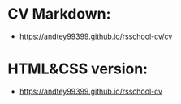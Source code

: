 # CV Markdown:
- https://andtey99399.github.io/rsschool-cv/cv
# HTML&CSS version:
- https://andtey99399.github.io/rsschool-cv